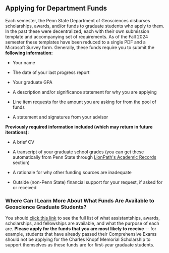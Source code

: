 ## Applying for Department Funds

Each semester, the Penn State Department of Geosciences disburses scholarships, awards, and/or funds to graduate students who apply to them. In the past these were decentralized, each with their own submission template and accompanying set of requirements. As of the Fall 2024 semester these templates have been reduced to a single PDF and a Microsoft Survey form. Generally, these funds require you to submit the **following information:**

-   Your name

-   The date of your last progress report

-   Your graduate GPA

-   A description and/or significance statement for why you are applying

-   Line item requests for the amount you are asking for from the pool of funds

-   A statement and signatures from your advisor

**Previously required information included (which may return in future iterations):**

-   A brief CV

-   A transcript of your graduate school grades (you can get these automatically from Penn State through [LionPath's Academic Records](https://www.lionpath.psu.edu/psc/CSPRD/EMPLOYEE/SA/c/NUI_FRAMEWORK.PT_AGSTARTPAGE_NUI.GBL?CONTEXTIDPARAMS=TEMPLATE_ID%3aPTPPNAVCOL&scname=PE_PT_NVF_ACADEMIC_RECORDS&NAVBAR_TILE=true&PanelCollapsible=Y&PTPPB_GROUPLET_ID=PE_PT_NVI_OTHER_ACAD&CRefName=PE_PT_NVI_OTHER_ACAD&AJAXTransfer=y) section)

-   A rationale for why other funding sources are inadequate

-   Outside (non-Penn State) financial support for your request, if asked for or received

### Where Can I Learn More About What Funds Are Available to Geoscience Graduate Students?

You should [click this link](https://www.geosc.psu.edu/graduate/current-students/assistantships-awards-scholarships-and-fellowships) to see the full list of what assistantships, awards, scholarships, and fellowships are available, and what the purpose of each are. **Please apply for the funds that you are most likely to receive** -- for example, students that have already passed their Comprehensive Exams should not be applying for the Charles Knopf Memorial Scholarship to support themselves as these funds are for first-year graduate students.